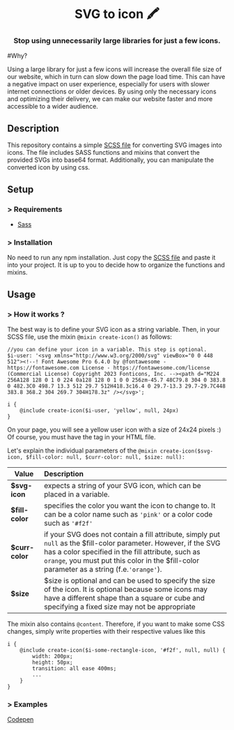 <h1 align="center">SVG to icon 🖍 </h1>

<h3 align="center">Stop using unnecessarily large libraries for just a few icons.</h3>

#Why?

Using a large library for just a few icons will increase the overall file size of our website, which in turn can slow down the page load time. This can have a negative impact on user experience, especially for users with slower internet connections or older devices. By using only the necessary icons and optimizing their delivery, we can make our website faster and more accessible to a wider audience.

## Description

This repository contains a simple [SCSS file](https://github.com/davidkolisek/svg-to-icon/blob/master/assets/scss/svg-to-icon-all.scss) for converting SVG images into icons. The file includes SASS functions and mixins that convert the provided SVGs into base64 format. Additionally, you can manipulate the converted icon by using css.

## Setup

### > Requirements
- [Sass](https://sass-lang.com/)

### > Installation

No need to run any npm installation. Just copy the [SCSS file](https://github.com/davidkolisek/svg-to-icon/blob/master/assets/scss/svg-to-icon-all.scss) and paste it into your project. It is up to you to decide how to organize the functions and mixins. 

## Usage

### > How it works ? 

The best way is to define your SVG icon as a string variable. Then, in your SCSS file, use the mixin `@mixin create-icon()` as follows:
```
//you can define your icon in a variable. This step is optional.
$i-user: '<svg xmlns="http://www.w3.org/2000/svg" viewBox="0 0 448 512"><!--! Font Awesome Pro 6.4.0 by @fontawesome - https://fontawesome.com License - https://fontawesome.com/license (Commercial License) Copyright 2023 Fonticons, Inc. --><path d="M224 256A128 128 0 1 0 224 0a128 128 0 1 0 0 256zm-45.7 48C79.8 304 0 383.8 0 482.3C0 498.7 13.3 512 29.7 512H418.3c16.4 0 29.7-13.3 29.7-29.7C448 383.8 368.2 304 269.7 304H178.3z" /></svg>';

i {
    @include create-icon($i-user, 'yellow', null, 24px)
}
```

On your page, you will see a yellow user icon with a size of 24x24 pixels :) Of course, you must have the <i></i> tag in your HTML file.

Let's explain the individual parameters of the `@mixin create-icon($svg-icon, $fill-color: null, $curr-color: null, $size: null):`

| Value   |      Description      |
|---------------------------|:-------------|
| **$svg-icon** |  expects a string of your SVG icon, which can be placed in a variable. |
| **$fill-color** |    specifies the color you want the icon to change to. It can be a color name such as `'pink'` or a color code such as `'#f2f'`   |
| **$curr-color** | if your SVG does not contain a fill attribute, simply put `null` as the $fill-color parameter. However, if the SVG has a color specified in the fill attribute, such as `orange`, you must put this color in the $fill-color parameter as a string (f.e.`'orange'`). |
| **$size** |  $size is optional and can be used to specify the size of the icon. It is optional because some icons may have a different shape than a square or cube and specifying a fixed size may not be appropriate |

The mixin also contains `@content`. Therefore, if you want to make some CSS changes, simply write properties with their respective values like this
```
i {
    @include create-icon($i-some-rectangle-icon, '#f2f', null, null) {
        width: 200px;
        height: 50px;
        transition: all ease 400ms;
        ...
    }
}
```

### > Examples

[Codepen](https://codepen.io/davidkolisek/pen/BaqNGRM)

